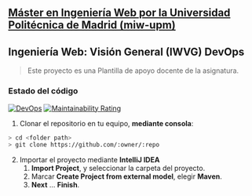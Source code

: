 ## [Máster en Ingeniería Web por la Universidad Politécnica de Madrid (miw-upm)](http://miw.etsisi.upm.es)
## Ingeniería Web: Visión General (IWVG) DevOps
> Este proyecto es una Plantilla de apoyo docente de la asignatura.

### Estado del código
[![DevOps](https://github.com/JanoGit/iwvg-devops-martin-jano/actions/workflows/test-sonar.yml/badge.svg)](https://github.com/JanoGit/iwvg-devops-martin-jano/actions/workflows/test-sonar.yml/badge.svg)
[![Maintainability Rating](https://sonarcloud.io/api/project_badges/measure?branch=develop&project=JanoGit_iwvg-devops-martin-jano&metric=sqale_rating)](https://sonarcloud.io/dashboard?id=JanoGit_iwvg-devops-martin-jano&branch=develop)


1. Clonar el repositorio en tu equipo, **mediante consola**:
```sh
> cd <folder path>
> git clone https://github.com/:owner/:repo
```
2. Importar el proyecto mediante **IntelliJ IDEA**
   1. **Import Project**, y seleccionar la carpeta del proyecto.
   1. Marcar **Create Project from external model**, elegir **Maven**.
   1. **Next** … **Finish**.
